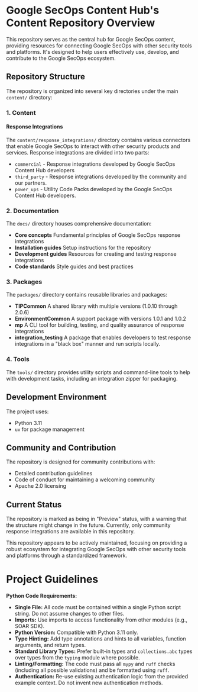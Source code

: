 # Google SecOps Content Hub's Content Repository Overview

This repository serves as the central hub for Google SecOps content, providing resources for connecting
Google SecOps with other security tools and platforms. It's designed to help users effectively use, develop, and
contribute to the Google SecOps ecosystem.

## Repository Structure

The repository is organized into several key directories under the main `content/` directory:

### 1. Content

#### Response Integrations

The `content/response_integrations/` directory contains various connectors that enable Google SecOps to interact with other security
products and services. Response integrations are divided into two parts:

- `commercial` - Response integrations developed by Google SecOps Content Hub developers
- `third_party` - Response integrations developed by the community and our partners.
- `power_ups` - Utility Code Packs developed by the Google SecOps Content Hub developers.

### 2. Documentation

The `docs/` directory houses comprehensive documentation:

- **Core concepts** Fundamental principles of Google SecOps response integrations
- **Installation guides** Setup instructions for the repository
- **Development guides** Resources for creating and testing response integrations
- **Code standards** Style guides and best practices

### 3. Packages

The `packages/` directory contains reusable libraries and packages:

- **TIPCommon** A shared library with multiple versions (1.0.10 through 2.0.6)
- **EnvironmentCommon** A support package with versions 1.0.1 and 1.0.2
- **mp** A CLI tool for building, testing, and quality assurance of response integrations
- **integration_testing** A package that enables developers to test response integrations in a "black box" manner and run scripts
  locally.

### 4. Tools

The `tools/` directory provides utility scripts and command-line tools to help with development tasks, including an
integration zipper for packaging.

## Development Environment

The project uses:

- Python 3.11
- `uv` for package management

## Community and Contribution

The repository is designed for community contributions with:

- Detailed contribution guidelines
- Code of conduct for maintaining a welcoming community
- Apache 2.0 licensing

## Current Status

The repository is marked as being in "Preview" status, with a warning that the structure might change in the future.
Currently, only community response integrations are available in this repository.

This repository appears to be actively maintained, focusing on providing a robust ecosystem for integrating Google
SecOps with other security tools and platforms through a standardized framework.

# Project Guidelines

**Python Code Requirements:**
*   **Single File:** All code must be contained within a single Python script string. Do not assume changes to other files.
*   **Imports:** Use imports to access functionality from other modules (e.g., SOAR SDK).
*   **Python Version:** Compatible with Python 3.11 only.
*   **Type Hinting:** Add type annotations and hints to all variables, function arguments, and return types.
*   **Standard Library Types:** Prefer built-in types and `collections.abc` types over types from the `typing` module where possible.
*   **Linting/Formatting:** The code must pass all `mypy` and `ruff` checks (including all possible validations) and be formatted using `ruff`.
*   **Authentication:** Re-use existing authentication logic from the provided example context. Do not invent new authentication methods.


